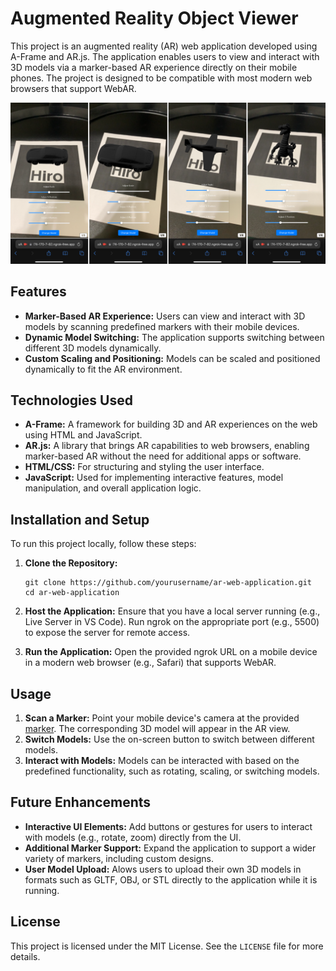 # Augmented Reality Object Viewer

This project is an augmented reality (AR) web application developed using A-Frame and AR.js. The application enables users to view and interact with 3D models via a marker-based AR experience directly on their mobile phones. The project is designed to be compatible with most modern web browsers that support WebAR.

![alt text](assets/DemoPhotos.PNG) 

## Features

- **Marker-Based AR Experience:** Users can view and interact with 3D models by scanning predefined markers with their mobile devices.
- **Dynamic Model Switching:** The application supports switching between different 3D models dynamically.
- **Custom Scaling and Positioning:** Models can be scaled and positioned dynamically to fit the AR environment.

## Technologies Used

- **A-Frame:** A framework for building 3D and AR experiences on the web using HTML and JavaScript.
- **AR.js:** A library that brings AR capabilities to web browsers, enabling marker-based AR without the need for additional apps or software.
- **HTML/CSS:** For structuring and styling the user interface.
- **JavaScript:** Used for implementing interactive features, model manipulation, and overall application logic.

## Installation and Setup

To run this project locally, follow these steps:

1. **Clone the Repository:**
   ```
   git clone https://github.com/yourusername/ar-web-application.git
   cd ar-web-application
   ```
2. **Host the Application:**
   Ensure that you have a local server running (e.g., Live Server in VS Code).
   Run ngrok on the appropriate port (e.g., 5500) to expose the server for remote access.

3. **Run the Application:**
   Open the provided ngrok URL on a mobile device in a modern web browser (e.g., Safari) that supports WebAR.

## Usage

1. **Scan a Marker:** Point your mobile device's camera at the provided [ marker]( https://raw.githubusercontent.com/AR-js-org/AR.js/master/data/images/hiro.png ). The corresponding 3D model will appear in the AR view.
2. **Switch Models:** Use the on-screen button to switch between different models.
3. **Interact with Models:** Models can be interacted with based on the predefined functionality, such as rotating, scaling, or switching models.

## Future Enhancements

- **Interactive UI Elements:** Add buttons or gestures for users to interact with models (e.g., rotate, zoom) directly from the UI.
- **Additional Marker Support:** Expand the application to support a wider variety of markers, including custom designs.
- **User Model Upload:** Alows users to upload their own 3D models in formats such as GLTF, OBJ, or STL directly to the application while it is running. 

## License

This project is licensed under the MIT License. See the `LICENSE` file for more details.
